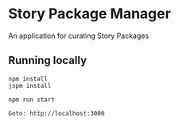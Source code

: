 # Story Package Manager

An application for curating Story Packages

## Running locally

```
npm install
jspm install

npm run start

Goto: http://localhost:3000
```
